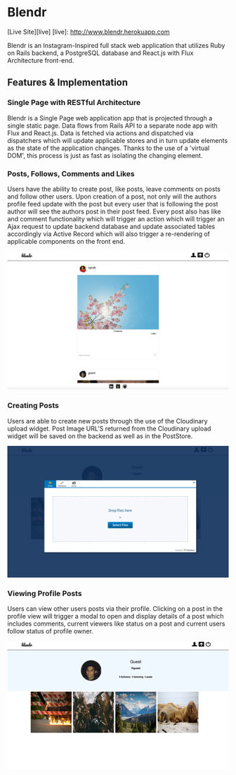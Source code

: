 # Blendr

[Live Site][live]
[live]: http://www.blendr.herokuapp.com

Blendr is an Instagram-Inspired full stack web application that utilizes Ruby on Rails backend, a PostgreSQL database and React.js with Flux Architecture front-end.

## Features & Implementation

### Single Page with RESTful Architecture

Blendr is a Single Page web application app that is projected through a single static page. Data flows from Rails API to a separate node app with Flux and React.js.
Data is fetched via actions and dispatched via dispatchers which will update applicable stores and in turn update elements as the state of the application changes.  Thanks to the use of a
'virtual DOM', this process is just as fast as isolating the changing element.


### Posts, Follows, Comments and Likes

Users have the ability to create post, like posts, leave comments on posts and follow other users. Upon creation of a post, not only will the authors profile feed update with the post but every user that is following the post author will see the authors post in their post feed. Every
post also has like and comment functionality which will trigger an action which will trigger an Ajax request to update backend database and update associated tables accordingly via Active Record which will also trigger a
re-rendering of applicable components on the front end.

[general-view]: ./app/assets/images/feed-view.png
![general-view]

### Creating Posts

Users are able to create new posts through the use of the Cloudinary upload widget. Post Image URL'S returned from the Cloudinary upload widget will be saved on the backend as well as in the PostStore.

[post-creation-view]: ./app/assets/images/cloudinary-view.png
![post-creation-view]


### Viewing Profile Posts

Users can view other users posts via their profile. Clicking on a post in the profile view will trigger a modal to open and display details of a post which includes
comments, current viewers like status on a post and current users follow status of profile owner.


[profile-view]: ./app/assets/images/profile-view.png
![profile-view]
